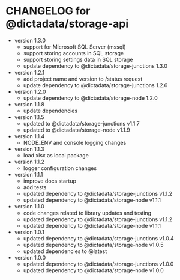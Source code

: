 # CHANGELOG for @dictadata/storage-api

- version 1.3.0
  - support for Microsoft SQL Server (mssql)
  - support storing accounts in SQL storage
  - support storing settings data in SQL storage
  - update dependency to @dictadata/storage-junctions 1.3.0
- version 1.2.1
  - add project name and version to /status request
  - update dependency to @dictadata/storage-junctions 1.2.6
- version 1.2.0
  - update dependency to @dictadata/storage-node 1.2.0
- version 1.1.8
  - update dependencies
- version 1.1.5
  - updated to @dictadata/storage-junctions v1.1.7
  - updated to @dictadata/storage-node v1.1.9
- version 1.1.4
  - NODE_ENV and console logging changes
- version 1.1.3
  - load xlsx as local package
- version 1.1.2
  - logger configuration changes
- version 1.1.1
  - improve docs startup
  - add tests
  - updated dependency to @dictadata/storage-junctions v1.1.2
  - updated dependency to @dictadata/storage-node v1.1.1
- version 1.1.0
  - code changes related to library updates and testing
  - updated dependency to @dictadata/storage-junctions v1.1.2
  - updated dependency to @dictadata/storage-node v1.1.1
- version 1.0.1
  - updated dependency to @dictadata/storage-junctions v1.0.4
  - updated dependency to @dictadata/storage-node v1.0.5
  - updated dependencies to @latest
- version 1.0.0
  - updated dependency to @dictadata/storage-junctions v1.0.0
  - updated dependency to @dictadata/storage-node v1.0.0
